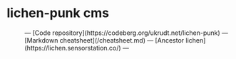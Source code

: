 <!-- SITE NAME: lichen-punk cms -->

# lichen-punk cms

<menu>
  — [Code repository](https://codeberg.org/ukrudt.net/lichen-punk) — [Markdown cheatsheet](/cheatsheet.md) — [Ancestor lichen](https://lichen.sensorstation.co/) — 
</menu>